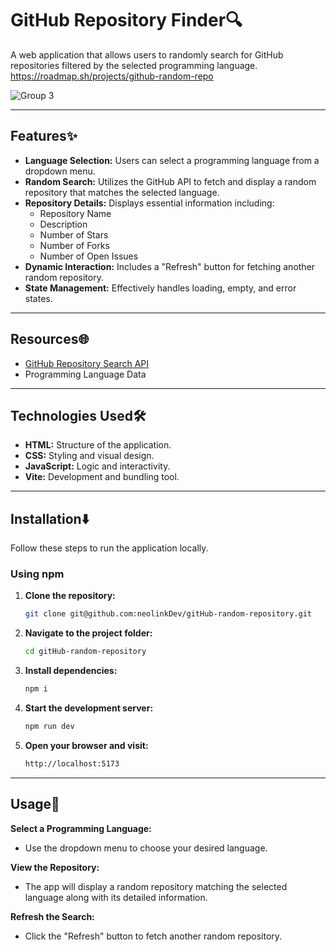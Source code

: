 # GitHub Repository Finder🔍

A web application that allows users to randomly search for GitHub repositories filtered by the selected programming language.
https://roadmap.sh/projects/github-random-repo

![Group 3](https://github.com/user-attachments/assets/cebc28aa-f909-4120-a5f5-5cbcd4ddba95)

---

## Features✨

- **Language Selection:** Users can select a programming language from a dropdown menu.
- **Random Search:** Utilizes the GitHub API to fetch and display a random repository that matches the selected language.
- **Repository Details:** Displays essential information including:
  - Repository Name
  - Description
  - Number of Stars
  - Number of Forks
  - Number of Open Issues
- **Dynamic Interaction:** Includes a "Refresh" button for fetching another random repository.
- **State Management:** Effectively handles loading, empty, and error states.

---

## Resources🌐

- [GitHub Repository Search API](https://docs.github.com/en/rest/search#search-repositories)
- Programming Language Data

---

## Technologies Used🛠️

- **HTML:** Structure of the application.
- **CSS:** Styling and visual design.
- **JavaScript:** Logic and interactivity.
- **Vite:** Development and bundling tool.

---

## Installation⬇️

Follow these steps to run the application locally.

### Using npm

1. **Clone the repository:**
   ```bash
   git clone git@github.com:neolinkDev/gitHub-random-repository.git

2. **Navigate to the project folder:**
   ```bash
   cd gitHub-random-repository

3. **Install dependencies:**
   ```bash
   npm i

4. **Start the development server:**
   ```bash
   npm run dev

5. **Open your browser and visit:**
   ```bash
   http://localhost:5173

---

## Usage📖
**Select a Programming Language:**
- Use the dropdown menu to choose your desired language.

**View the Repository:**
- The app will display a random repository matching the selected language along with its detailed information.

**Refresh the Search:**
- Click the "Refresh" button to fetch another random repository.